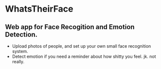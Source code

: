 # WhatsTheirFace

## Web app for Face Recogition and Emotion Detection. 
- Upload photos of people, and set up your own small face recognition system. 
- Detect emotion if you need a reminder about how shitty you feel. jk. not really. 
